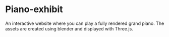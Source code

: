 # Piano-exhibit
An interactive website where you can play a fully rendered grand piano. The assets are created using blender and displayed with Three.js.
